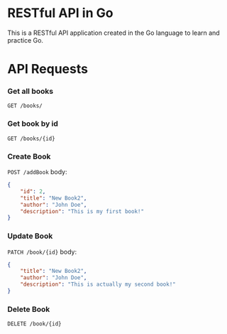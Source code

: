 # RESTful API in Go
This is a RESTful API application created in the Go language to learn and practice Go.

# API Requests
### Get all books
`GET /books/`

### Get book by id
`GET /books/{id}`

### Create Book
`POST /addBook`
body:
```json
{
    "id": 2,
    "title": "New Book2",
    "author": "John Doe",
    "description": "This is my first book!"
}
```

### Update Book
`PATCH /book/{id}`
body:
```json
{
    "title": "New Book2",
    "author": "John Doe",
    "description": "This is actually my second book!"
}
```

### Delete Book
`DELETE /book/{id}`




